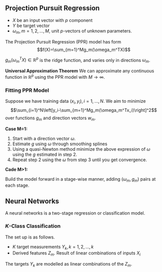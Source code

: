 ## Projection Pursuit Regression

- $X$ be an input vector with $p$ component
- $Y$ be target vector
- $\omega_m, m=1,2,\dots, M$, unit $p$-vectors of unknown parameters. 

The Projection Pursuit Regression (PPR) model has form
$$f(X)=\sum_{m=1}^Mg_m(\omega_m^TX)$$

$g_m(\omega_m^TX)\in\mathbb{R}^p$ is the ridge function, and varies only in directions $\omega_m$. 

**Universal Approximation Theorem**
We can approximate any continuous function in $\mathbb{R}^p$ using the PPR model with $M\to\infty$.

### Fitting PPR Model
Suppose we have training data $(x_i,y_i), i=1,\dots,N$. We aim to minimize
$$\sum_{i=1}^N\left[y_i-\sum_{m=1}^Mg_m(\omega_m^Tx_i)\right]^2$$
over functions $g_m$ and direction vectors $w_m$.

**Case M=1:**
1. Start with a direction vector $\omega$.
2. Estimate $g$ using $\omega$ through smoothing splines
3. Using a quasi-Newton method minimize the above expression of $\omega$ using the $g$ estimated in step 2.
4. Repeat step 2 using the $\omega$ from step 3 until you get convergence.

**Cade M>1:**

Build the model forward in a stage-wise manner, adding $(\omega_m, g_m)$ pairs at each stage.

## Neural Networks

A neural networks is a two-stage regression or classification model.

### $K$-Class Classification

The set up is as follows. 
- $K$ target measurements $Y_k, k=1,2,\dots, k$
- Derived features $Z_m$. Result of linear combinations of inputs $X_i$

The targets $Y_k$ are modelled as linear combinations of the $Z_m$.

